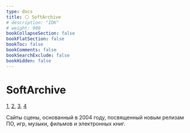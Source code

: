 ```yaml
---
type: docs
title: ⚪️ SoftArchive
# description: "IDK"
# weight: 900
bookCollapseSection: false
bookFlatSection: false
bookToc: false
bookComments: false
bookSearchExclude: false
bookHidden: false
---
```


# SoftArchive

[1](https://softarchive.is/?nt), [2](https://sanet.lc/?nt), [3](https://sanet.st/?nt), [4](https://sanet.ws/?nt)

Сайты сцены, основанный в 2004 году, посвященный новым релизам ПО, игр, музыки, фильмов и электронных книг.
